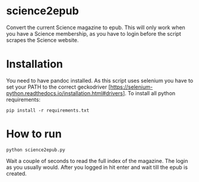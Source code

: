 # science2epub

Convert the current Science magazine to epub. This will only work when you
have a Science membership, as you have to login before the script scrapes
the Science website.

# Installation

You need to have pandoc installed. As this script uses selenium you have to
set your PATH to the correct geckodriver [https://selenium-python.readthedocs.io/installation.html#drivers].
To install all python requirements:
```
pip install -r requirements.txt
```

# How to run

```
python science2epub.py
```

Wait a couple of seconds to read the full index of the magazine. The login as
you usually would. After you logged in hit enter and wait till the epub is
created.
